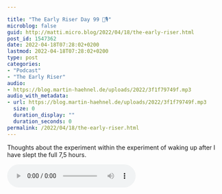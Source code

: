 ```yaml
---

title: "The Early Riser Day 99 🌅🎙"
microblog: false
guid: http://matti.micro.blog/2022/04/18/the-early-riser.html
post_id: 1547362
date: 2022-04-18T07:28:02+0200
lastmod: 2022-04-18T07:28:02+0200
type: post
categories:
- "Podcast"
- "The Early Riser"
audio:
- https://blog.martin-haehnel.de/uploads/2022/3f1f79749f.mp3
audio_with_metadata:
- url: https://blog.martin-haehnel.de/uploads/2022/3f1f79749f.mp3
  size: 0
  duration_display: ""
  duration_seconds: 0
permalink: /2022/04/18/the-early-riser.html
---
```

Thoughts about the experiment within the experiment of waking up after I have slept the full 7,5 hours.

<audio controls="controls" src="https://blog.martin-haehnel.de/uploads/2022/3f1f79749f.mp3" preload="metadata" />
